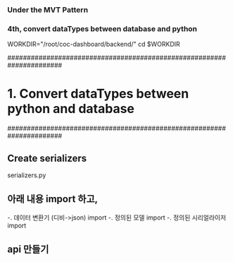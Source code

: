 ### Under the MVT Pattern
### 4th, convert dataTypes between database and python

WORKDIR="/root/coc-dashboard/backend/"
cd $WORKDIR


######################################################################
# 1. Convert dataTypes between python and database
######################################################################

## Create serializers
serializers.py


## 아래 내용 import 하고,
-. 데이터 변환기 (디비->json) import
-. 정의된 모델 import
-. 정의된 시리얼라이저 import 

## api 만들기